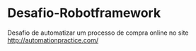 # Desafio-Robotframework
 Desafio de automatizar um processo de compra online no site http://automationpractice.com/
